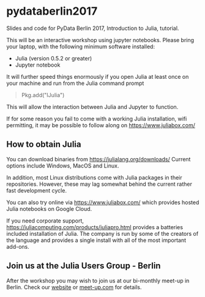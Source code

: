 # pydataberlin2017
Slides and code for PyData Berlin 2017, Introduction to Julia, tutorial.


This will be an interactive workshop using jupyter notebooks. Please bring your laptop, with the following minimum software installed:
- Julia (version 0.5.2 or greater)
- Jupyter notebook

It will further speed things enormously if you open Julia at least once on your machine and run from the Julia command prompt
> Pkg.add("IJulia")

This will allow the interaction between Julia and Jupyter to function.

If for some reason you fail to come with a working Julia installation, wifi permitting, it may be possible to follow along on https://www.juliabox.com/

## How to obtain Julia

You can download binaries from https://julialang.org/downloads/ Current options include Windows, MacOS and Linux.

In addition, most Linux distributions come with Julia packages in their repositories. However, these may lag somewhat behind the current rather fast development cycle.

You can also try online via https://www.juliabox.com/ which provides hosted Julia notebooks on Google Cloud.

If you need corporate support, https://juliacomputing.com/products/juliapro.html provides a batteries included installation of Julia. The company is run by some of the creators of the language and provides a single install with all of the most important add-ons.

## Join us at the Julia Users Group - Berlin

After the workshop you may wish to join us at our bi-monthly meet-up in Berlin. Check our [website](http://julia-users-berlin.github.io) or [meet-up.com](https://www.meetup.com/Julia-Users-Group/) for details.
